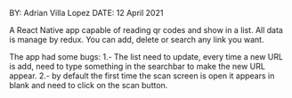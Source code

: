 BY: Adrian Villa Lopez
DATE: 12 April 2021

A React Native app capable of reading qr codes and show in a list. All data is manage by redux. You can add, delete or search any link you want.

The app had some bugs:
  1.- The list need to update, every time a new URL is add, need to type something in the searchbar to make the new URL appear.
  2.- by default the first time the scan screen is open it appears in blank and need to click on the scan button. 
